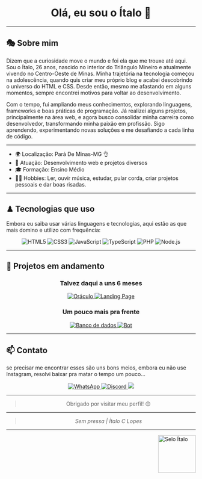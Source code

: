 
<h1 align="center">Olá, eu sou o Ítalo 👋</h1>

---

## 🎭 Sobre mim

Dizem que a curiosidade move o mundo e foi ela que me trouxe até aqui. Sou o Ítalo, 26 anos, nascido no interior do Triângulo Mineiro e atualmente vivendo no Centro-Oeste de Minas. Minha trajetória na tecnologia começou na adolescência, quando quis criar meu próprio blog e acabei descobrindo o universo do HTML e CSS. Desde então, mesmo me afastando em alguns momentos, sempre encontrei motivos para voltar ao desenvolvimento.

Com o tempo, fui ampliando meus conhecimentos, explorando linguagens, frameworks e boas práticas de programação. Já realizei alguns projetos, principalmente na área web, e agora busco consolidar minha carreira como desenvolvedor, transformando minha paixão em profissão. Sigo aprendendo, experimentando novas soluções e me desafiando a cada linha de código.

---

- 🌍 Localização: Pará De Minas-MG 👌
- 💼 Atuação: Desenvolvimento web e projetos diversos
- 🎓 Formação: Ensino Médio
- 🐱‍👓 Hobbies: Ler, ouvir música, estudar, pular corda, criar projetos pessoais e dar boas risadas.

---

## ♟ Tecnologias que uso
Embora eu saiba usar várias linguagens e tecnologias, aqui estão as que mais domino e utilizo com frequência:
<div align="center">
  <img alt="HTML5" src="https://img.shields.io/badge/HTML5-E34F26?style=for-the-badge&logo=html5&logoColor=white" />
  <img alt="CSS3" src="https://img.shields.io/badge/CSS3-1572B6?style=for-the-badge&logo=css3&logoColor=white" />
  <img alt="JavaScript" src="https://img.shields.io/badge/JavaScript-F7DF1E?style=for-the-badge&logo=javascript&logoColor=black" />
  <img alt="TypeScript" src="https://img.shields.io/badge/TypeScript-3178C6?style=for-the-badge&logo=typescript&logoColor=white" />
  <img alt="PHP" src="https://img.shields.io/badge/PHP-777BB4?style=for-the-badge&logo=php&logoColor=white" />
  <img alt="Node.js" src="https://img.shields.io/badge/Node.js-339933?style=for-the-badge&logo=node.js&logoColor=white" />
</div>

---

## 🚩 Projetos em andamento

<div align="center">

### Talvez daqui a uns 6 meses
  <a href="https://github.com/italo-547/">
    <img src="https://img.shields.io/badge/🧩_Oráculo-Em_breve-4A90E2?style=for-the-badge" alt="Oráculo">
  </a>
  <a href="https://github.com/italo-547/">
    <img src="https://img.shields.io/badge/🎨_Landing--Page-Em_breve-6B8F71?style=for-the-badge" alt="Landing Page">
  </a>

  ### Um pouco mais pra frente
  <a href="https://github.com/italo-547/">
    <img src="https://img.shields.io/badge/🎲_Banco_de_dados-Em_breve-F5EBDD?style=for-the-badge" alt="Banco de dados">
  </a>
  <a href="https://github.com/italo-547/">
    <img src="https://img.shields.io/badge/🤖_Bot-Em_breve-3c3c3c?style=for-the-badge" alt="Bot">
  </a>
</div>

---

## 📫 Contato
se precisar me encontrar esses são uns bons meios, embora eu não use Instagram, resolvi baixar pra matar o tempo um pouco...
<div align="center">
<a href="https://wa.me/5537991004685">
<img alt="WhatsApp" src="https://img.shields.io/badge/WhatsApp-25D366?style=for-the-badge&logo=whatsapp&logoColor=white" />
</a>
<a href="https://discord.com/users/1412612063133438044">
  <img alt="Discord" src="https://img.shields.io/badge/Discord-5865F2?style=for-the-badge&logo=discord&logoColor=white" />
</a>
<a href="https://www.instagram.com/granular.mode?igsh=bWM0MWt3MXQ1aGZu">
  <img src="https://img.shields.io/badge/Instagram-fd1d1d?style=for-the-badge&logo=instagram&logoColor=white"/>
</a>
</div>

---

<blockquote align="center">
  Obrigado por visitar meu perfil! 😊
</blockquote>

---

<blockquote align="center"><i>Sem pressa | Ítalo C Lopes</i></blockquote>

---

<img align="right" alt="Selo Ítalo" src="galeria/selo.italo.png" width="100" height="100">

